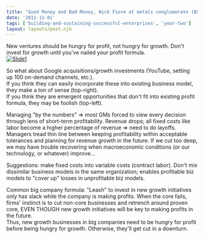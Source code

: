 ```yaml
---
title: "Good Money and Bad Money, Nick Fiore at metals conglomerate (BSSE, Monday, Week 9)"
date: '2011-11-01'
tags: ['building-and-sustaining-successful-enterprises', 'year-two']
layout: layouts/post.njk
---
```


New ventures should be hungry for profit, not hungry for growth. Don't invest for growth until you've nailed your profit formula.\
[![](../../img/Slide11-300x225.jpg "Slide1")](../../img/Slide11.jpg)

So what about Google acquisitions/growth investments (YouTube, setting up 100 on-demand channels, etc.).\
If you think they can easily incorporate these into existing business model, they make a ton of sense (top-right).\
If you think they are emergent opportunities that don't fit into existing profit formula, they may be foolish (top-left).

Managing "by the numbers" => most GMs forced to view every decision through lens of short-term profitability. Revenue drops; all fixed costs like labor become a higher percentage of revenue => need to do layoffs.\
Managers tread thin line between keeping profitability within acceptable tolerances and planning for revenue growth in the future. If we cut too deep, we may have trouble recovering when macroeconomic conditions (or our technology, or whatever) improve...

Suggestions: make fixed costs into variable costs (contract labor). Don't mix dissimilar business models in the same organization; enables profitable biz models to "cover up" losses in unprofitable biz models.

Common big company formula: "Leash" to invest in new growth initiatives only has slack while the company is making profits. When the core fails, firms' instinct is to cut non-core businesses and retrench around proven core, EVEN THOUGH new growth initiatives will be key to making profits in the future.\
Thus, new growth businesses in big companies need to be hungry for profit before being hungry for growth. Otherwise, they'll get cut in a downturn.

[](https://colinbarry.com/2011/10/monday-week-9-2/?)
